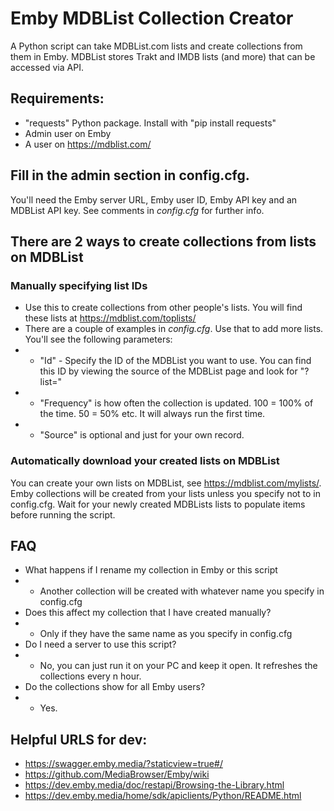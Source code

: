 
# Emby MDBList Collection Creator
A Python script can take MDBList.com lists and create collections from them in Emby. MDBList stores Trakt and IMDB lists (and more) that can be accessed via API.

## Requirements:
* "requests" Python package. Install with "pip install requests"
* Admin user on Emby
* A user on https://mdblist.com/

## Fill in the admin section in config.cfg.

You'll need the Emby server URL, Emby user ID, Emby API key and an MDBList API key.
See comments in *config.cfg* for further info.

## There are 2 ways to create collections from lists on MDBList

### Manually specifying list IDs
* Use this to create collections from other people's lists. You will find these lists at https://mdblist.com/toplists/
* There are a couple of examples in *config.cfg*. Use that to add more lists. You'll see the following parameters:
* * "Id" - Specify the ID of the MDBList you want to use. You can find this ID by viewing the source of the MDBList page and look for "?list="
* * "Frequency" is how often the collection is updated. 100 = 100% of the time. 50 = 50% etc. It will always run the first time.
* *  "Source" is optional and just for your own record.

### Automatically download your created lists on MDBList
You can create your own lists on MDBList, see https://mdblist.com/mylists/. Emby collections will be created from your lists unless you specify not to in config.cfg. Wait for your newly created MDBLists lists to populate items before running the script.

## FAQ
* What happens if I rename my collection in Emby or this script
* * Another collection will be created with whatever name you specify in config.cfg
* Does this affect my collection that I have created manually?
* * Only if they have the same name as you specify in config.cfg
* Do I need a server to use this script?
* * No, you can just run it on your PC and keep it open. It refreshes the collections every n hour.
* Do the collections show for all Emby users?
* * Yes.

## Helpful URLS for dev:
* https://swagger.emby.media/?staticview=true#/
* https://github.com/MediaBrowser/Emby/wiki
* https://dev.emby.media/doc/restapi/Browsing-the-Library.html
* https://dev.emby.media/home/sdk/apiclients/Python/README.html